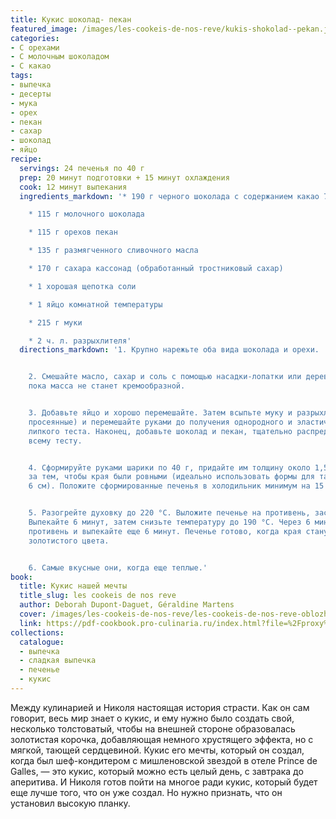 ```yaml
---
title: Кукис шоколад- пекан
featured_image: /images/les-cookeis-de-nos-reve/kukis-shokolad--pekan.jpeg
categories:
- С орехами
- С молочным шоколадом
- С какао
tags:
- выпечка
- десерты
- мука
- орех
- пекан
- сахар
- шоколад
- яйцо
recipe:
  servings: 24 печенья по 40 г
  prep: 20 минут подготовки + 15 минут охлаждения
  cook: 12 минут выпекания
  ingredients_markdown: '* 190 г черного шоколада с содержанием какао 70 %

    * 115 г молочного шоколада

    * 115 г орехов пекан

    * 135 г размягченного сливочного масла

    * 170 г сахара кассонад (обработанный тростниковый сахар)

    * 1 хорошая щепотка соли

    * 1 яйцо комнатной температуры

    * 215 г муки

    * 2 ч. л. разрыхлителя'
  directions_markdown: '1. Крупно нарежьте оба вида шоколада и орехи.


    2. Смешайте масло, сахар и соль с помощью насадки-лопатки или деревянной ложки,
    пока масса не станет кремообразной.


    3. Добавьте яйцо и хорошо перемешайте. Затем всыпьте муку и разрыхлитель (предпочтительно
    просеянные) и перемешайте руками до получения однородного и эластичного, но не
    липкого теста. Наконец, добавьте шоколад и пекан, тщательно распределяя их по
    всему тесту.


    4. Сформируйте руками шарики по 40 г, придайте им толщину около 1,5 см, следя
    за тем, чтобы края были ровными (идеально использовать формы для тарта диаметром
    6 см). Положите сформированные печенья в холодильник минимум на 15 минут.


    5. Разогрейте духовку до 220 °C. Выложите печенье на противень, застеленный пергаментом.
    Выпекайте 6 минут, затем снизьте температуру до 190 °C. Через 6 минут поверните
    противень и выпекайте еще 6 минут. Печенье готово, когда края станут красивого
    золотистого цвета.


    6. Самые вкусные они, когда еще теплые.'
book:
  title: Кукис нашей мечты
  title_slug: les cookeis de nos reve
  author: Deborah Dupont-Daguet, Géraldine Martens
  cover: /images/les-cookeis-de-nos-reve/les-cookeis-de-nos-reve-oblozhka.jpeg
  link: https://pdf-cookbook.pro-culinaria.ru/index.html?file=%2Fproxy%2Finbooks%2Fles-cookeis-de-nos-reve.pdf
collections:
  catalogue:
  - выпечка
  - сладкая выпечка
  - печенье
  - кукис
---
```


Между кулинарией и Николя настоящая история страсти. Как он сам говорит, весь мир знает о кукис, и ему нужно было создать свой, несколько толстоватый, чтобы на внешней стороне образовалась золотистая корочка, добавляющая немного хрустящего эффекта, но с мягкой, тающей сердцевиной. Кукис его мечты, который он создал, когда был шеф-кондитером с мишленовской звездой в отеле Prince de Galles, — это кукис, который можно есть целый день, с завтрака до аперитива. И Николя готов пойти на многое ради кукис, который будет еще лучше того, что он уже создал. Но нужно признать, что он установил высокую планку.

